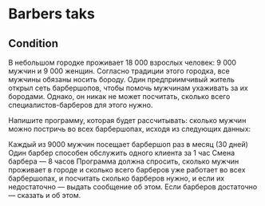 # Barbers taks

## Condition

В небольшом городке проживает 18 000 взрослых человек: 9 000 мужчин и 9 000 женщин. Согласно традиции этого городка, все мужчины обязаны носить бороду. Один предприимчивый житель открыл сеть барбершопов, чтобы помочь мужчинам ухаживать за их бородами. Однако, он никак не может посчитать, сколько всего специалистов-барберов для этого нужно.

Напишите программу, которая будет рассчитывать: сколько мужчин можно постричь во всех барбершопах, исходя из следующих данных:

Каждый из 9000 мужчин посещает барбершоп раз в месяц (30 дней)
Один барбер способен обслужить одного клиента за 1 час
Смена барбера — 8 часов
Программа должна спросить, сколько мужчин проживает в городе и сколько всего барберов уже работает во всех барбершопах, и посчитать сколько барберов нужно, и если их недостаточно — выдать сообщение об этом. Если барберов достаточно — сказать и об этом.

